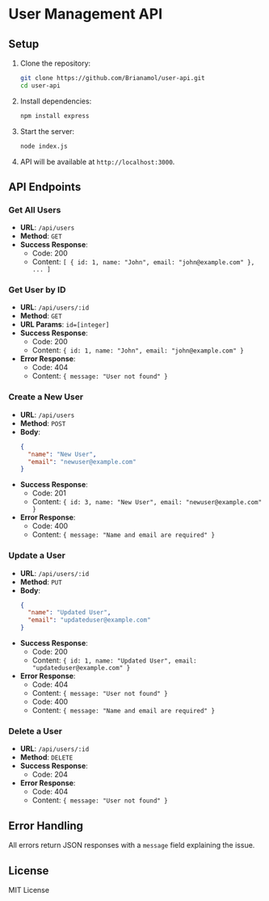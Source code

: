 # User Management API

## Setup

1. Clone the repository:
   ```bash
   git clone https://github.com/Brianamol/user-api.git
   cd user-api
   ```
2. Install dependencies:
   ```bash
   npm install express
   ```
3. Start the server:
   ```bash
   node index.js
   ```
4. API will be available at `http://localhost:3000`.

## API Endpoints

### Get All Users

- **URL**: `/api/users`
- **Method**: `GET`
- **Success Response**:
  - Code: 200
  - Content: `[ { id: 1, name: "John", email: "john@example.com" }, ... ]`

### Get User by ID

- **URL**: `/api/users/:id`
- **Method**: `GET`
- **URL Params**: `id=[integer]`
- **Success Response**:
  - Code: 200
  - Content: `{ id: 1, name: "John", email: "john@example.com" }`
- **Error Response**:
  - Code: 404
  - Content: `{ message: "User not found" }`

### Create a New User

- **URL**: `/api/users`
- **Method**: `POST`
- **Body**:
  ```json
  {
    "name": "New User",
    "email": "newuser@example.com"
  }
  ```
- **Success Response**:
  - Code: 201
  - Content: `{ id: 3, name: "New User", email: "newuser@example.com" }`
- **Error Response**:
  - Code: 400
  - Content: `{ message: "Name and email are required" }`

### Update a User

- **URL**: `/api/users/:id`
- **Method**: `PUT`
- **Body**:
  ```json
  {
    "name": "Updated User",
    "email": "updateduser@example.com"
  }
  ```
- **Success Response**:
  - Code: 200
  - Content: `{ id: 1, name: "Updated User", email: "updateduser@example.com" }`
- **Error Response**:
  - Code: 404
  - Content: `{ message: "User not found" }`
  - Code: 400
  - Content: `{ message: "Name and email are required" }`

### Delete a User

- **URL**: `/api/users/:id`
- **Method**: `DELETE`
- **Success Response**:
  - Code: 204
- **Error Response**:
  - Code: 404
  - Content: `{ message: "User not found" }`

## Error Handling

All errors return JSON responses with a `message` field explaining the issue.

## License

MIT License
